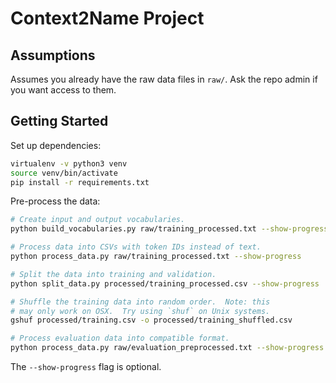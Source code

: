 # Context2Name Project

## Assumptions

Assumes you already have the raw data files in `raw/`.  Ask
the repo admin if you want access to them.

## Getting Started

Set up dependencies:

```bash
virtualenv -v python3 venv
source venv/bin/activate
pip install -r requirements.txt
```

Pre-process the data:

```bash
# Create input and output vocabularies.
python build_vocabularies.py raw/training_processed.txt --show-progress

# Process data into CSVs with token IDs instead of text.
python process_data.py raw/training_processed.txt --show-progress

# Split the data into training and validation.
python split_data.py processed/training_processed.csv --show-progress

# Shuffle the training data into random order.  Note: this
# may only work on OSX.  Try using `shuf` on Unix systems.
gshuf processed/training.csv -o processed/training_shuffled.csv

# Process evaluation data into compatible format.
python process_data.py raw/evaluation_preprocessed.txt --show-progress
```

The `--show-progress` flag is optional.
